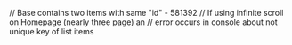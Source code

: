   // Base contains two items with same "id" - 581392
  // If using infinite scroll on Homepage (nearly three page) an 
  // error occurs in console about not unique key of list items